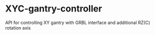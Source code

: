 # XYC-gantry-controller
API for controlling XY gantry with GRBL interface and additional RZ(C) rotation axis
